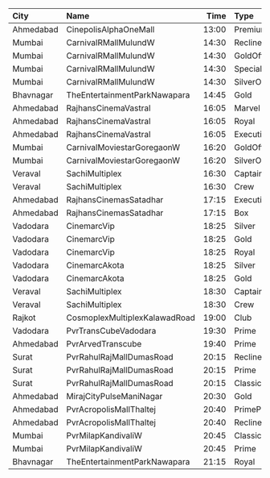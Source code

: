 | City      | Name                          |  Time | Type            | Price | Capacity | Booked |
| :-------- | :---------------------------- | ----: | :-------------- | ----: | -------: | -----: |
| Ahmedabad | CinepolisAlphaOneMall         | 13:00 | Premium         |  160₹ |       60 |     10 |
| Mumbai    | CarnivalRMallMulundW          | 14:30 | ReclinerOffline |  200₹ |       13 |     11 |
| Mumbai    | CarnivalRMallMulundW          | 14:30 | GoldOffline     |  110₹ |      114 |     66 |
| Mumbai    | CarnivalRMallMulundW          | 14:30 | SpecialOffline  |  130₹ |       18 |      9 |
| Mumbai    | CarnivalRMallMulundW          | 14:30 | SilverOffline   |  110₹ |       95 |     47 |
| Bhavnagar | TheEntertainmentParkNawapara  | 14:45 | Gold            |  200₹ |      142 |      4 |
| Ahmedabad | RajhansCinemaVastral          | 16:05 | Marvel          |  140₹ |       26 |      4 |
| Ahmedabad | RajhansCinemaVastral          | 16:05 | Royal           |  160₹ |       52 |      2 |
| Ahmedabad | RajhansCinemaVastral          | 16:05 | Executive       |  180₹ |      140 |      7 |
| Mumbai    | CarnivalMoviestarGoregaonW    | 16:20 | GoldOffline     |  130₹ |       23 |     16 |
| Mumbai    | CarnivalMoviestarGoregaonW    | 16:20 | SilverOffline   |  100₹ |       13 |      5 |
| Veraval   | SachiMultiplex                | 16:30 | Captain         |  100₹ |       68 |      8 |
| Veraval   | SachiMultiplex                | 16:30 | Crew            |  100₹ |       60 |     12 |
| Ahmedabad | RajhansCinemasSatadhar        | 17:15 | Executive       |  160₹ |       71 |     16 |
| Ahmedabad | RajhansCinemasSatadhar        | 17:15 | Box             |  160₹ |        5 |      5 |
| Vadodara  | CinemarcVip                   | 18:25 | Silver          |  100₹ |       87 |      6 |
| Vadodara  | CinemarcVip                   | 18:25 | Gold            |  100₹ |       20 |      7 |
| Vadodara  | CinemarcVip                   | 18:25 | Royal           |  120₹ |       19 |      8 |
| Vadodara  | CinemarcAkota                 | 18:25 | Silver          |  110₹ |       87 |      4 |
| Vadodara  | CinemarcAkota                 | 18:25 | Gold            |  120₹ |       25 |     10 |
| Veraval   | SachiMultiplex                | 18:30 | Captain         |  100₹ |       68 |      8 |
| Veraval   | SachiMultiplex                | 18:30 | Crew            |  100₹ |       60 |     12 |
| Rajkot    | CosmoplexMultiplexKalawadRoad | 19:00 | Club            |  200₹ |       65 |     34 |
| Vadodara  | PvrTransCubeVadodara          | 19:30 | Prime           |  170₹ |       90 |     21 |
| Ahmedabad | PvrArvedTranscube             | 19:40 | Prime           |  150₹ |       96 |     39 |
| Surat     | PvrRahulRajMallDumasRoad      | 20:15 | Recliner        |  420₹ |       24 |      7 |
| Surat     | PvrRahulRajMallDumasRoad      | 20:15 | Prime           |  220₹ |       87 |     58 |
| Surat     | PvrRahulRajMallDumasRoad      | 20:15 | Classic         |  190₹ |       30 |      5 |
| Ahmedabad | MirajCityPulseManiNagar       | 20:30 | Gold            |  200₹ |       24 |     14 |
| Ahmedabad | PvrAcropolisMallThaltej       | 20:40 | PrimePlus       |  175₹ |       66 |     12 |
| Ahmedabad | PvrAcropolisMallThaltej       | 20:40 | Recliner        |  400₹ |        9 |      2 |
| Mumbai    | PvrMilapKandivaliW            | 20:45 | Classic         |  250₹ |       55 |     37 |
| Mumbai    | PvrMilapKandivaliW            | 20:45 | Prime           |  250₹ |       28 |     26 |
| Bhavnagar | TheEntertainmentParkNawapara  | 21:15 | Royal           |  300₹ |       22 |      2 |
